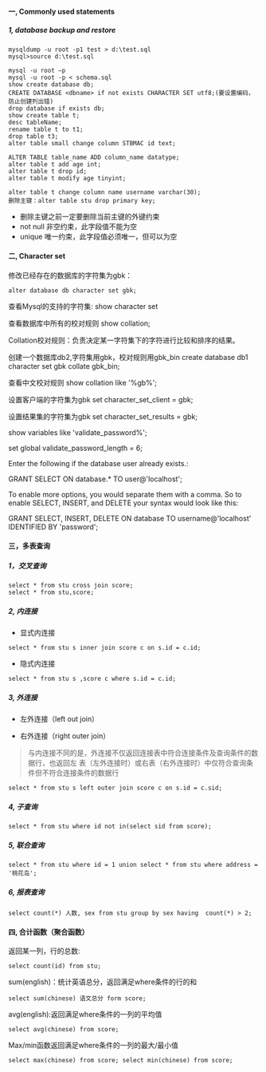 #### 一, Commonly used statements

##### 1, database backup and restore
```shell
mysqldump -u root -p1 test > d:\test.sql
mysql>source d:\test.sql
```

```shell
mysql -u root –p
mysql -u root -p < schema.sql
show create database db;
CREATE DATABASE <dbname> if not exists CHARACTER SET utf8;(要设置编码，防止创建列出错)
drop database if exists db;
show create table t;
desc tableName;
rename table t to t1;
drop table t3;
alter table small change column STBMAC id text;

ALTER TABLE table_name ADD column_name datatype;
alter table t add age int;
alter table t drop id;
alter table t modify age tinyint;

alter table t change column name username varchar(30);
删除主键：alter table stu drop primary key;
```

* 删除主键之前一定要删除当前主键的外键约束
* not null 非空约束，此字段值不能为空
* unique 唯一约束，此字段值必须唯一，但可以为空

#### 二, Character set

修改已经存在的数据库的字符集为gbk：

```shell
alter database db character set gbk;
```

查看Mysql的支持的字符集:
show character set

查看数据库中所有的校对规则
show collation;

Collation校对规则：负责决定某一字符集下的字符进行比较和排序的结果。

创建一个数据库db2,字符集用gbk，校对规则用gbk_bin
create database db1 character set gbk collate gbk_bin;

查看中文校对规则
show collation like '%gb%';

设置客户端的字符集为gbk
set character_set_client = gbk;

设置结果集的字符集为gbk
set character_set_results = gbk;

show variables like 'validate_password%';

set global validate_password_length = 6;

Enter the following if the database user already exists.:

GRANT SELECT ON database.* TO user@'localhost';

To enable more options, you would separate them with a comma. So to enable SELECT, INSERT, and DELETE your syntax would look like this:

GRANT SELECT, INSERT, DELETE ON database TO username@'localhost' IDENTIFIED BY 'password';

#### 三，多表查询

##### 1，交叉查询

```shell
select * from stu cross join score;
select * from stu,score;
```

##### 2, 内连接

* 显式内连接

```shell
select * from stu s inner join score c on s.id = c.id;
```

* 隐式内连接

```shell
select * from stu s ,score c where s.id = c.id;
```

##### 3, 外连接

* 左外连接（left out join）

* 右外连接（right outer join）

> 与内连接不同的是，外连接不仅返回连接表中符合连接条件及查询条件的数据行，也返回左
表（左外连接时）或右表（右外连接时）中仅符合查询条件但不符合连接条件的数据行

```shell
select * from stu s left outer join score c on s.id = c.sid;
```

##### 4, 子查询

```shell
select * from stu where id not in(select sid from score);
```

##### 5, 联合查询

```shell
select * from stu where id = 1 union select * from stu where address = '桃花岛';
```

##### 6, 报表查询

```shell
select count(*) 人数, sex from stu group by sex having  count(*) > 2;
```

#### 四, 合计函数（聚合函数）

返回某一列，行的总数:
```shell
select count(id) from stu;
```

sum(english)：统计英语总分，返回满足where条件的行的和
```shell
select sum(chinese) 语文总分 form score;
```

avg(english):返回满足where条件的一列的平均值
```shell
select avg(chinese) from score;
```

Max/min函数返回满足where条件的一列的最大/最小值
```shell
select max(chinese) from score; select min(chinese) from score;
```